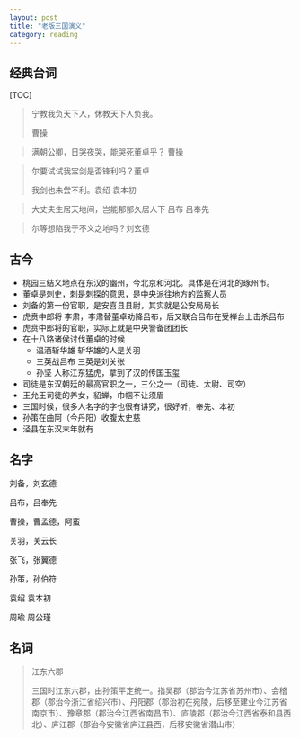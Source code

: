 ```yaml
---
layout: post
title: "老版三国演义"
category: reading
---
```




## 经典台词

[TOC]

> 宁教我负天下人，休教天下人负我。
>
> 曹操



> 满朝公卿，日哭夜哭，能哭死董卓乎？ 曹操



> 尔要试试我宝剑是否锋利吗？董卓
>
> 我剑也未尝不利。袁绍 袁本初



> 大丈夫生居天地间，岂能郁郁久居人下 吕布 吕奉先




> 尔等想陷我于不义之地吗？刘玄德



## 古今

* 桃园三结义地点在东汉的幽州，今北京和河北。具体是在河北的琢州市。
* 董卓是刺史，刺是刺探的意思，是中央派往地方的监察人员
* 刘备的第一份官职，是安喜县县尉，其实就是公安局局长
* 虎贲中郎将 李肃，李肃替董卓劝降吕布，后又联合吕布在受禅台上击杀吕布
* 虎贲中郎将的官职，实际上就是中央警备团团长
* 在十八路诸侯讨伐董卓的时候
  * 温酒斩华雄 斩华雄的人是关羽
  * 三英战吕布 三英是刘关张
  * 孙坚 人称江东猛虎，拿到了汉的传国玉玺
* 司徒是东汉朝廷的最高官职之一，三公之一（司徒、太尉、司空）
* 王允王司徒的养女，貂蝉，巾帼不让须眉
* 三国时候，很多人名字的字也很有讲究，很好听，奉先、本初
* 孙策在曲阿（今丹阳）收腹太史慈
* 泾县在东汉末年就有



## 名字

刘备，刘玄德

吕布，吕奉先

曹操，曹孟德，阿蛮

关羽，关云长

张飞，张翼德

孙策，孙伯符

袁绍 袁本初

周瑜 周公瑾



## 名词

> 江东六郡
>
> 三国时江东六郡，由孙策平定统一。指吴郡（郡治今江苏省苏州市）、会稽郡（郡治今浙江省绍兴市）、丹阳郡（郡治初在宛陵，后移至建业今江苏省南京市）、豫章郡（郡治今江西省南昌市）、庐陵郡（郡治今江西省泰和县西北）、庐江郡（郡治今安徽省庐江县西，后移安徽省潜山市）
